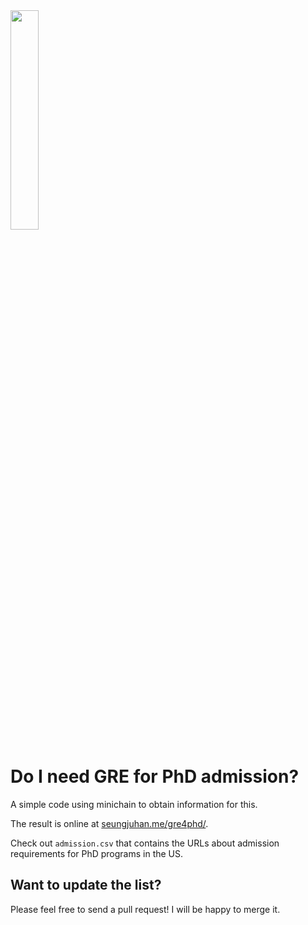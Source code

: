 <img src="https://user-images.githubusercontent.com/34769499/229543292-aeca6969-d132-4db8-be69-936e89322243.png"  width="30%" height="30%">

# Do I need GRE for PhD admission?

A simple code using minichain to obtain information for this.

The result is online at [seungjuhan.me/gre4phd/](http://localhost:4000/gre4phd/).

Check out `admission.csv` that contains the URLs about admission requirements for PhD programs in the US.

## Want to update the list?

Please feel free to send a pull request! I will be happy to merge it.
